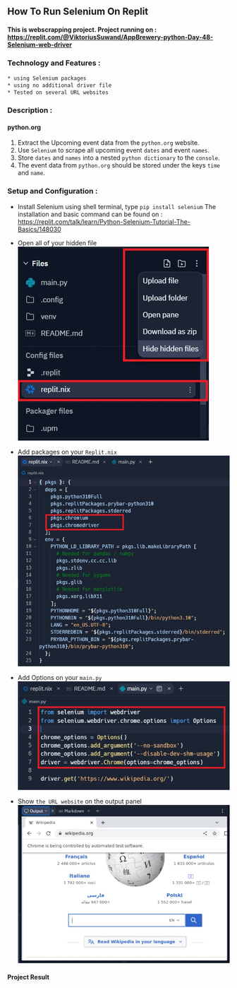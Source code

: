 ## How To Run Selenium On Replit
#### This is webscrapping project. Project running on : https://replit.com/@ViktoriusSuwand/AppBrewery-python-Day-48-Selenium-web-driver

### Technology and Features :
    * using Selenium packages
    * using no additional driver file
    * Tested on several URL websites

### Description :
#### python.org
1. Extract the Upcoming event data from the `python.org` website.
2. Use `Selenium` to scrape all upcoming event `dates` and event `names`.
3. Store `dates` and `names` into a nested `python dictionary` to the `console`.
4. The event data from `python.org` should be stored under the keys `time` and `name`.

### Setup and Configuration :
- Install Selenium using shell terminal, type `pip install selenium`
   The installation and basic command can be found on :
   https://replit.com/talk/learn/Python-Selenium-Tutorial-The-Basics/148030
  
- Open all of your hidden file
![step1](img/step1.jpg)

- Add packages on your `Replit.nix`
![step2](img/step2.jpg)

- Add Options on your `main.py`
![step3](img/step3.jpg)

- Show `the URL website` on the output panel
![output](img/output.jpg)

#### Project Result


